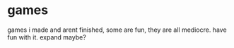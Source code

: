 # games
games i made and arent finished, some are fun, they are all mediocre. have fun with it. expand maybe?
